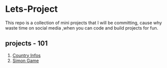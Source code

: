 # Lets-Project
This repo is a collection of mini projects that I will be committing, cause why waste time on social media ,when you can code and build projects for fun.

## projects - 101

1. [Country Infos](Country-Infos)
2. [Simon Game](Simon-game)
